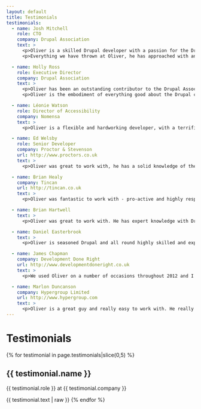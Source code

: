```yaml
---
layout: default
title: Testimonials
testimonials:
  - name: Josh Mitchell
    role: CTO
    company: Drupal Association
    text: >
      <p>Oliver is a skilled Drupal developer with a passion for the Drupal community. As his direct supervisor, I was able to watch Oliver grow with the Drupal Association and contribute an amazing amount of effort and integrity to all of his work.</p>
      <p>Everything we have thrown at Oliver, he has approached with an open and flexible mind that has allowed him to work on a wide range of projects and features for Drupal products.</p>

  - name: Holly Ross
    role: Executive Director
    company: Drupal Association
    text: >
      <p>Oliver has been an outstanding contributor to the Drupal Association team. He is a talented developer who writes great code and applies his curiosity and love of learning to every project. He is also a fantastic team member, who gives to the team as much as he gets.</p>
      <p>Oliver is the embodiment of everything good about the Drupal community.</p>

  - name: Léonie Watson
    role: Director of Accessibility
    company: Nomensa
    text: >
      <p>Oliver is a flexible and hardworking developer, with a terrific knowledge of Drupal. He promotes accessibility best practice within the Drupal community, and is always happy to share his knowledge with other people.</p>

  - name: Ed Welsby
    role: Senior Developer
    company: Proctor & Stevenson
    url: http://www.proctors.co.uk
    text: >
      <p>Oliver was great to work with, he has a solid knowledge of the various aspects of web development and never minded helping me out with Linux commands!</p>

  - name: Brian Healy
    company: Tincan
    url: http://tincan.co.uk
    text: >
      <p>Oliver was fantastic to work with - pro-active and highly responsive, he worked well remotely and as part of a project team. His understanding of the project requirement(s) and ability to translate it into working code was essential and he delivered.</p>

  - name: Brian Hartwell
    text: >
      <p>Oliver was great to work with. He has expert knowledge with Drupal and delivered exactly what we were looking for on time. He's understanding, friendly and easy to get along with. I would enjoy working with him again in the future.</p>

  - name: Daniel Easterbrook
    text: >
      <p>Oliver is seasoned Drupal and all round highly skilled and experienced web developer. I have worked with Oliver on an important project where he was reliable, prompt and ensured strict client deadline delivery and confidentiality at all times.</p>

  - name: James Chapman
    company: Development Done Right
    url: http://www.developmentdoneright.co.uk
    text: >
      <p>We used Oliver on a number of occasions throughout 2012 and I have to say we've been delighted with his work. His skills working with Drupal are excellent particularly with custom module development and we wouldn't hesitate to recommend him others.</p>

  - name: Marlon Duncanson
    company: Hypergroup Limited
    url: http://www.hypergroup.com
    text: >
      <p>Oliver is a great guy and really easy to work with. He really goes the extra mile to make sure the project is done properly. I would recommend him and will not hesitate to use him again in future.</p>
---
```

# Testimonials

{% for testimonial in page.testimonials|slice(0,5) %}
  <h2>{{ testimonial.name }}</h2>
  <p>{{ testimonial.role }} at {{ testimonial.company }}</p>
  {{ testimonial.text | raw }}
{% endfor %}
